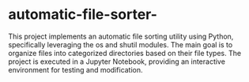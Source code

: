 # automatic-file-sorter-
This project implements an automatic file sorting utility using Python, specifically leveraging the os and shutil modules. The main goal is to organize files into categorized directories based on their file types. The project is executed in a Jupyter Notebook, providing an interactive environment for testing and modification.
